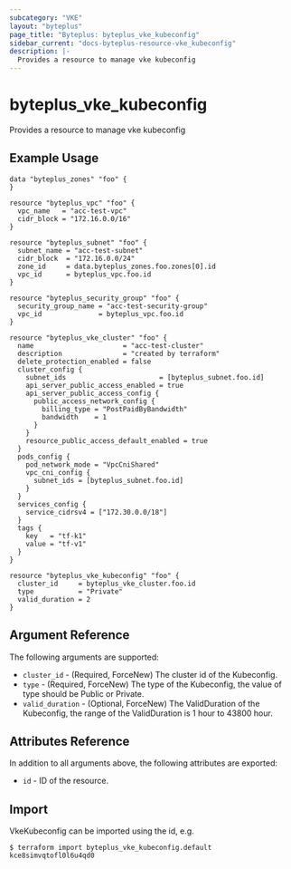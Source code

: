 ```yaml
---
subcategory: "VKE"
layout: "byteplus"
page_title: "Byteplus: byteplus_vke_kubeconfig"
sidebar_current: "docs-byteplus-resource-vke_kubeconfig"
description: |-
  Provides a resource to manage vke kubeconfig
---
```

# byteplus_vke_kubeconfig
Provides a resource to manage vke kubeconfig
## Example Usage
```hcl
data "byteplus_zones" "foo" {
}

resource "byteplus_vpc" "foo" {
  vpc_name   = "acc-test-vpc"
  cidr_block = "172.16.0.0/16"
}

resource "byteplus_subnet" "foo" {
  subnet_name = "acc-test-subnet"
  cidr_block  = "172.16.0.0/24"
  zone_id     = data.byteplus_zones.foo.zones[0].id
  vpc_id      = byteplus_vpc.foo.id
}

resource "byteplus_security_group" "foo" {
  security_group_name = "acc-test-security-group"
  vpc_id              = byteplus_vpc.foo.id
}

resource "byteplus_vke_cluster" "foo" {
  name                      = "acc-test-cluster"
  description               = "created by terraform"
  delete_protection_enabled = false
  cluster_config {
    subnet_ids                       = [byteplus_subnet.foo.id]
    api_server_public_access_enabled = true
    api_server_public_access_config {
      public_access_network_config {
        billing_type = "PostPaidByBandwidth"
        bandwidth    = 1
      }
    }
    resource_public_access_default_enabled = true
  }
  pods_config {
    pod_network_mode = "VpcCniShared"
    vpc_cni_config {
      subnet_ids = [byteplus_subnet.foo.id]
    }
  }
  services_config {
    service_cidrsv4 = ["172.30.0.0/18"]
  }
  tags {
    key   = "tf-k1"
    value = "tf-v1"
  }
}

resource "byteplus_vke_kubeconfig" "foo" {
  cluster_id     = byteplus_vke_cluster.foo.id
  type           = "Private"
  valid_duration = 2
}
```
## Argument Reference
The following arguments are supported:
* `cluster_id` - (Required, ForceNew) The cluster id of the Kubeconfig.
* `type` - (Required, ForceNew) The type of the Kubeconfig, the value of type should be Public or Private.
* `valid_duration` - (Optional, ForceNew) The ValidDuration of the Kubeconfig, the range of the ValidDuration is 1 hour to 43800 hour.

## Attributes Reference
In addition to all arguments above, the following attributes are exported:
* `id` - ID of the resource.



## Import
VkeKubeconfig can be imported using the id, e.g.
```
$ terraform import byteplus_vke_kubeconfig.default kce8simvqtofl0l6u4qd0
```

